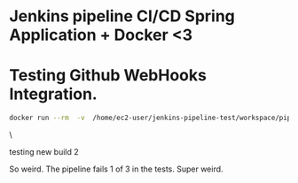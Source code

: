 # Jenkins pipeline CI/CD Spring Application + Docker <3


# Testing Github WebHooks Integration. 


```sh
docker run --rm  -v  /home/ec2-user/jenkins-pipeline-test/workspace/pipeline-docker-maven/pipeline/java-app:/app -v /root/.m2/:/root/.m2/ -w /app maven:3-alpine 
```
<div style="display:none;">aabd17472ff308f0485c9b36b7538d812b5d9756</div>\

testing new build 2

So weird. The pipeline fails 1 of 3 in the tests. Super weird. 